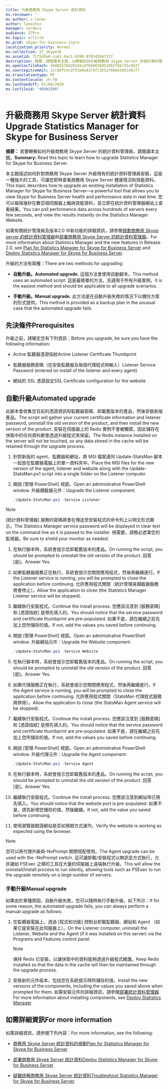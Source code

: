 ```yaml
---
title: 升級商務用 Skype Server 統計資料
ms.reviewer: ''
ms.author: v-lanac
author: lanachin
manager: serdars
audience: ITPro
ms.topic: article
ms.prod: skype-for-business-itpro
localization_priority: Normal
ms.collection: IT_Skype16
ms.assetid: 71f5d0a0-ca81-4ac1-b590-8f854504f21f
description: 摘要：請閱讀本主題，以瞭解如何升級商務用 Skype Server 的統計資料管理器。
ms.openlocfilehash: de88257b628256c47b68036852d82fb6715c043f
ms.sourcegitcommit: 2cc98fcecd753e6e8374fc1b5a78b8e3d61e0cf7
ms.translationtype: MT
ms.contentlocale: zh-TW
ms.lasthandoff: 01/08/2020
ms.locfileid: "40992500"
---
```

# <a name="upgrade-statistics-manager-for-skype-for-business-server"></a><span data-ttu-id="d0376-103">升級商務用 Skype Server 統計資料</span><span class="sxs-lookup"><span data-stu-id="d0376-103">Upgrade Statistics Manager for Skype for Business Server</span></span>
 
<span data-ttu-id="d0376-104">**摘要：** 若要瞭解如何升級商務用 Skype Server 的統計資料管理員，請閱讀本主題。</span><span class="sxs-lookup"><span data-stu-id="d0376-104">**Summary:** Read this topic to learn how to upgrade Statistics Manager for Skype for Business Server.</span></span>
  
<span data-ttu-id="d0376-105">本主題描述如何針對商務用 Skype Server 升級現有的統計資料管理員安裝，這是一種強大的工具，可讓您即時查看商務用 Skype Server 健康情況和效能資料。</span><span class="sxs-lookup"><span data-stu-id="d0376-105">This topic describes how to upgrade an existing installation of Statistics Manager for Skype for Business Server—a powerful tool that allows you to view Skype for Business Server health and performance data in real time.</span></span> <span data-ttu-id="d0376-106">您可以每隔幾秒在數百個伺服器上輪詢效能資料，並立即在統計資料管理器網站上查看結果。</span><span class="sxs-lookup"><span data-stu-id="d0376-106">You can poll performance data across hundreds of servers every few seconds, and view the results instantly on the Statistics Manager Website.</span></span> 
  
<span data-ttu-id="d0376-107">如需有關統計管理員及版本2.0 中新功能的詳細資訊，請參閱[規劃商務用 Skype server 的統計資料管理器](plan.md)和[部署商務用 Skype Server 的統計資料管理器](deploy.md)。</span><span class="sxs-lookup"><span data-stu-id="d0376-107">For more information about Statistics Manager and the new features in Release 2.0, see [Plan for Statistics Manager for Skype for Business Server](plan.md) and [Deploy Statistics Manager for Skype for Business Server](deploy.md).</span></span>
  
<span data-ttu-id="d0376-108">升級的方法有兩種：</span><span class="sxs-lookup"><span data-stu-id="d0376-108">There are two methods for upgrading:</span></span>
  
- <span data-ttu-id="d0376-109">**自動升級。**</span><span class="sxs-lookup"><span data-stu-id="d0376-109">**Automated upgrade.**</span></span> <span data-ttu-id="d0376-110">這個方法會使用自動腳本。</span><span class="sxs-lookup"><span data-stu-id="d0376-110">This method uses an automated script.</span></span> <span data-ttu-id="d0376-111">這是最簡單的方法，且適用于所有升級案例。</span><span class="sxs-lookup"><span data-stu-id="d0376-111">It is the easiest method and should be applicable to all upgrade scenarios.</span></span>
    
- <span data-ttu-id="d0376-112">**手動升級。**</span><span class="sxs-lookup"><span data-stu-id="d0376-112">**Manual upgrade.**</span></span> <span data-ttu-id="d0376-113">此方法是在自動升級失敗的情況下以備份方案的形式提供。</span><span class="sxs-lookup"><span data-stu-id="d0376-113">This method is provided as a backup plan in the unusual case that the automated upgrade fails.</span></span>
    
## <a name="prerequisites"></a><span data-ttu-id="d0376-114">先決條件</span><span class="sxs-lookup"><span data-stu-id="d0376-114">Prerequisites</span></span>

<span data-ttu-id="d0376-115">升級之前，請確定您有下列資訊：</span><span class="sxs-lookup"><span data-stu-id="d0376-115">Before you upgrade, be sure you have the following information:</span></span>
  
- <span data-ttu-id="d0376-116">Active 監聽器憑證指紋</span><span class="sxs-lookup"><span data-stu-id="d0376-116">Active Listener Certificate Thumbprint</span></span>
    
- <span data-ttu-id="d0376-117">監聽器服務密碼（在安裝監聽器及每個代理程式時輸入）</span><span class="sxs-lookup"><span data-stu-id="d0376-117">Listener Service Password (entered on install of the listener and every agent)</span></span>
    
- <span data-ttu-id="d0376-118">網站的 SSL 憑證設定</span><span class="sxs-lookup"><span data-stu-id="d0376-118">SSL Certificate configuration for the website</span></span>
    
## <a name="automated-upgrade"></a><span data-ttu-id="d0376-119">自動升級</span><span class="sxs-lookup"><span data-stu-id="d0376-119">Automated upgrade</span></span>

<span data-ttu-id="d0376-120">此腳本會收集您目前的憑證資訊和監聽器密碼、卸載舊版本的產品，然後安裝新版產品。</span><span class="sxs-lookup"><span data-stu-id="d0376-120">The script will gather your current certificate information and listener password, uninstall the old version of the product, and then install the new version of the product.</span></span> <span data-ttu-id="d0376-121">安裝在伺服器上的 Redis 實例不會被觸摸，因此儲存在快取中的任何資料都會透過升級程式來保留。</span><span class="sxs-lookup"><span data-stu-id="d0376-121">The Redis instance installed on the server will not be touched, so any data stored in the cache will be retained through the upgrade process.</span></span>
  
1. <span data-ttu-id="d0376-122">針對新版的 agent、監聽器和網站，將 MSI 檔案連同 Update-StatsMan 腳本一起放在監聽器電腦上的單一資料夾中。</span><span class="sxs-lookup"><span data-stu-id="d0376-122">Place the MSI files for the new version of the agent, listener and website along with the Update-StatsMan.ps1 script into a single folder on the Listener computer.</span></span>
    
2. <span data-ttu-id="d0376-123">開啟 [管理 PowerShell] 視窗。</span><span class="sxs-lookup"><span data-stu-id="d0376-123">Open an administrative PowerShell window.</span></span> <span data-ttu-id="d0376-124">升級攔截器元件：</span><span class="sxs-lookup"><span data-stu-id="d0376-124">Upgrade the Listener component:</span></span>
    
   ```PowerShell
   .\Update-StatsMan.ps1 -Service Listener
   ```

> [!NOTE]
> <span data-ttu-id="d0376-125">[統計資料管理器] 服務的密碼將會在傳送至安裝程式的命令列上以明文形式顯示。</span><span class="sxs-lookup"><span data-stu-id="d0376-125">The Statistics Manager service password will be displayed in clear text on the command line as it is passed to the installer.</span></span> <span data-ttu-id="d0376-126">視需要，請務必遮罩您的監視器。</span><span class="sxs-lookup"><span data-stu-id="d0376-126">Be sure to shield your monitor as needed.</span></span> 
  
1. <span data-ttu-id="d0376-127">在執行腳本時，系統會提示您卸載舊版本的產品。</span><span class="sxs-lookup"><span data-stu-id="d0376-127">On running the script, you should be prompted to uninstall the old version of the product.</span></span> <span data-ttu-id="d0376-128">回答 [是]。</span><span class="sxs-lookup"><span data-stu-id="d0376-128">Answer Yes.</span></span>
    
2. <span data-ttu-id="d0376-129">如果監聽器服務正在執行，系統會提示您關閉應用程式，然後再繼續進行。</span><span class="sxs-lookup"><span data-stu-id="d0376-129">If the Listener service is running, you will be prompted to close the application before continuing.</span></span> <span data-ttu-id="d0376-130">允許應用程式關閉（統計管理員攔截器服務將會停止）。</span><span class="sxs-lookup"><span data-stu-id="d0376-130">Allow the application to close (the Statistics Manager Listener service will be stopped).</span></span>
    
3. <span data-ttu-id="d0376-131">繼續執行安裝程式。</span><span class="sxs-lookup"><span data-stu-id="d0376-131">Continue the install process.</span></span> <span data-ttu-id="d0376-132">您應該注意到 [服務密碼] 和 [憑證指紋] 是預先填入的。</span><span class="sxs-lookup"><span data-stu-id="d0376-132">You should notice that the service password and certificate thumbprint are pre-populated.</span></span> <span data-ttu-id="d0376-133">如果不是，請在繼續之前先加上您所儲存的值。</span><span class="sxs-lookup"><span data-stu-id="d0376-133">If not, add the values you saved before continuing.</span></span>
    
4. <span data-ttu-id="d0376-134">開啟 [管理 PowerShell] 視窗。</span><span class="sxs-lookup"><span data-stu-id="d0376-134">Open an administrative PowerShell window.</span></span> <span data-ttu-id="d0376-135">升級網站元件：</span><span class="sxs-lookup"><span data-stu-id="d0376-135">Upgrade the Website component:</span></span>
    
   ```PowerShell
   .\Update-StatsMan.ps1 -Service Website
   ```

5. <span data-ttu-id="d0376-136">在執行腳本時，系統會提示您卸載舊版本的產品。</span><span class="sxs-lookup"><span data-stu-id="d0376-136">On running the script, you should be prompted to uninstall the old version of the product.</span></span> <span data-ttu-id="d0376-137">回答 [是]。</span><span class="sxs-lookup"><span data-stu-id="d0376-137">Answer Yes.</span></span>
    
6. <span data-ttu-id="d0376-138">如果代理服務正在執行，系統會提示您關閉應用程式，然後再繼續進行。</span><span class="sxs-lookup"><span data-stu-id="d0376-138">If the Agent service is running, you will be prompted to close the application before continuing.</span></span> <span data-ttu-id="d0376-139">允許應用程式關閉（StatsMan 代理程式服務將停用）。</span><span class="sxs-lookup"><span data-stu-id="d0376-139">Allow the application to close (the StatsMan Agent service will be stopped).</span></span>
    
7. <span data-ttu-id="d0376-140">繼續執行安裝程式。</span><span class="sxs-lookup"><span data-stu-id="d0376-140">Continue the install process.</span></span> <span data-ttu-id="d0376-141">您應該注意到 [服務密碼] 和 [憑證指紋] 是預先填入的。</span><span class="sxs-lookup"><span data-stu-id="d0376-141">You should notice that the service password and certificate thumbprint are pre-populated.</span></span> <span data-ttu-id="d0376-142">如果不是，請在繼續之前先加上您所儲存的值。</span><span class="sxs-lookup"><span data-stu-id="d0376-142">If not, add the values you saved before continuing.</span></span>
    
8. <span data-ttu-id="d0376-143">開啟 [管理 PowerShell] 視窗。</span><span class="sxs-lookup"><span data-stu-id="d0376-143">Open an administrative PowerShell window.</span></span> <span data-ttu-id="d0376-144">升級代理元件：</span><span class="sxs-lookup"><span data-stu-id="d0376-144">Upgrade the Agent component:</span></span>
    
   ```PowerShell
   .\Update-StatsMan.ps1 -Service Agent
   ```

9. <span data-ttu-id="d0376-145">在執行腳本時，系統會提示您卸載舊版本的產品。</span><span class="sxs-lookup"><span data-stu-id="d0376-145">On running the script, you should be prompted to uninstall the old version of the product.</span></span> <span data-ttu-id="d0376-146">回答 [是]。</span><span class="sxs-lookup"><span data-stu-id="d0376-146">Answer Yes.</span></span>
    
10. <span data-ttu-id="d0376-147">繼續執行安裝程式。</span><span class="sxs-lookup"><span data-stu-id="d0376-147">Continue the install process.</span></span> <span data-ttu-id="d0376-148">您應該注意到網站埠已預先填入。</span><span class="sxs-lookup"><span data-stu-id="d0376-148">You should notice that the website port is pre-populated.</span></span> <span data-ttu-id="d0376-149">如果不是，請先新增您儲存的值，然後繼續。</span><span class="sxs-lookup"><span data-stu-id="d0376-149">If not, add the value you saved before continuing.</span></span>
    
11. <span data-ttu-id="d0376-150">使用瀏覽器驗證網站是否如預期方式運作。</span><span class="sxs-lookup"><span data-stu-id="d0376-150">Verify the website is working as expected using the browser.</span></span>
    
> [!NOTE]
> <span data-ttu-id="d0376-151">您可以將代理升級與-NoPrompt 開關搭配使用。</span><span class="sxs-lookup"><span data-stu-id="d0376-151">The Agent upgrade can be used with the -NoPrompt switch.</span></span> <span data-ttu-id="d0376-152">這可讓卸載/安裝程式以無訊息方式執行，允許諸如 PSExec 之類的工具在大量的伺服器上遠端執行升級。</span><span class="sxs-lookup"><span data-stu-id="d0376-152">This will allow the uninstall/install process to run silently, allowing tools such as PSExec to run the upgrade remotely on a large number of servers.</span></span> 
  
### <a name="manual-upgrade"></a><span data-ttu-id="d0376-153">手動升級</span><span class="sxs-lookup"><span data-stu-id="d0376-153">Manual upgrade</span></span>

<span data-ttu-id="d0376-154">如果由於某種原因，自動升級失敗，您可以隨時執行手動升級，如下所示：</span><span class="sxs-lookup"><span data-stu-id="d0376-154">If for some reason, the automated upgrade fails, you can always perform a manual upgrade as follows:</span></span>
  
1. <span data-ttu-id="d0376-155">在監聽器電腦上，透過 [程式和功能] 控制台卸載監聽器、網站和 Agent （如果它是安裝在此伺服器上）。</span><span class="sxs-lookup"><span data-stu-id="d0376-155">On the Listener computer, uninstall the Listener, Website and the Agent (if it was installed on this server) via the Programs and Features control panel.</span></span> 
    
    > [!NOTE]
    >  <span data-ttu-id="d0376-156">保持 Redis 已安裝，以讓快取中的資料能夠透過升級程式維護。</span><span class="sxs-lookup"><span data-stu-id="d0376-156">Keep Redis installed so that the data in the cache will then be maintained through the upgrade process.</span></span>
  
2. <span data-ttu-id="d0376-157">安裝新的元件版本，包括您在系統提示時所儲存的值。</span><span class="sxs-lookup"><span data-stu-id="d0376-157">Install the new versions of the components, including the values you saved above when prompted for them.</span></span> <span data-ttu-id="d0376-158">如需安裝元件的詳細資訊，請參閱[部署統計資料管理器](deploy.md#BKMK_Deploy)</span><span class="sxs-lookup"><span data-stu-id="d0376-158">For more information about installing components, see [Deploy Statistics Manager](deploy.md#BKMK_Deploy)</span></span>

    
## <a name="for-more-information"></a><span data-ttu-id="d0376-159">如需詳細資訊</span><span class="sxs-lookup"><span data-stu-id="d0376-159">For more information</span></span>
<span data-ttu-id="d0376-160"><a name="BKMK_Fixed"> </a></span><span class="sxs-lookup"><span data-stu-id="d0376-160"></span></span>

<span data-ttu-id="d0376-161">如需詳細資訊，請參閱下列內容：</span><span class="sxs-lookup"><span data-stu-id="d0376-161">For more information, see the following:</span></span>
  
- [<span data-ttu-id="d0376-162">商務用 Skype Server 統計資料的規劃</span><span class="sxs-lookup"><span data-stu-id="d0376-162">Plan for Statistics Manager for Skype for Business Server</span></span>](plan.md)
    
- [<span data-ttu-id="d0376-163">部署商務用 Skype Server 統計資料</span><span class="sxs-lookup"><span data-stu-id="d0376-163">Deploy Statistics Manager for Skype for Business Server</span></span>](deploy.md)
    
- [<span data-ttu-id="d0376-164">疑難排解商務用 Skype Server 統計資料</span><span class="sxs-lookup"><span data-stu-id="d0376-164">Troubleshoot Statistics Manager for Skype for Business Server</span></span>](troubleshoot.md)
